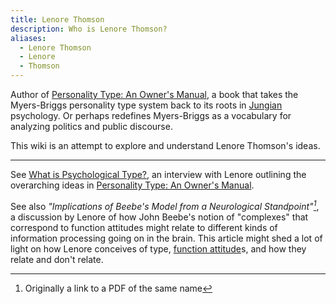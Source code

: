 ```yaml
---
title: Lenore Thomson
description: Who is Lenore Thomson?
aliases:
  - Lenore Thomson
  - Lenore
  - Thomson
---
```


Author of [Personality Type: An Owner's Manual](https://www.amazon.com/Personality-Type-Practical-Understanding-Yourself-ebook/dp/B00KLFBMKG), a book that takes the Myers-Briggs personality type system back to its roots in [Jungian](carl-jung.md) psychology. Or perhaps redefines Myers-Briggs as a vocabulary for analyzing politics and public discourse.

This wiki is an attempt to explore and understand Lenore Thomson's ideas.

---

See [What is Psychological Type?](https://www.personalitypathways.com/thomson/index.html), an interview with Lenore outlining the overarching ideas in [Personality Type: An Owner's Manual](https://www.amazon.com/Personality-Type-Practical-Understanding-Yourself-ebook/dp/B00KLFBMKG).

See also _"Implications of Beebe's Model from a Neurological Standpoint"[^1]_, a discussion by Lenore of how John Beebe's notion of "complexes" that correspond to function attitudes might relate to different kinds of information processing going on in the brain. This article might shed a lot of light on how Lenore conceives of type, [function attitude](/wiki/fundamentals/function-attitude)s, and how they relate and don't relate.

[^1]: Originally a link to a PDF of the same name
